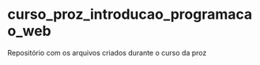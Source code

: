 # curso_proz_introducao_programacao_web
Repositório com os arquivos criados durante o curso da proz
